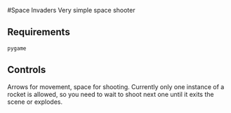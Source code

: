 #Space Invaders
Very simple space shooter
## Requirements
```
pygame
```
## Controls
Arrows for movement, space for shooting. Currently only one instance of a rocket is allowed, so you need to wait to shoot next one until it exits the scene or explodes.